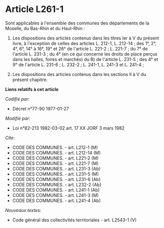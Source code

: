 # Article L261-1

Sont applicables à l'ensemble des communes des départements de la Moselle, du Bas-Rhin et du Haut-Rhin :

1. Les dispositions des articles contenus dans les titres Ier à V du présent livre, à l'exception de celles des articles L.
212-1, L. 212-14 ; des 1°, 2°, 4°, 6°, 14° à 16°, 19° et 26° de l'article L. 221-2 ; L. 221-7 ; du 7° de l'article L. 231-3 ;
du 4° (en ce qui concerne les droits de place perçus dans les halles, foires et marchés) du B) de l'article L. 231-5 ; des 4°
et 9° de l'article L. 231-6 ; L. 232-2 ; L. 241-1, L. 241-3 et L. 241-4 ;

2. Les dispositions des articles contenus dans les sections II à V du présent chapitre.

**Liens relatifs à cet article**

_Codifié par_:

  - Décret n°77-90 1977-01-27

_Modifié par_:

  - Loi n°82-213 1982-03-02 art. 17 XX JORF 3 mars 1982

_Cite_:

  - CODE DES COMMUNES. - art. L212-1 (M)
  - CODE DES COMMUNES. - art. L212-14 (M)
  - CODE DES COMMUNES. - art. L221-2 (M)
  - CODE DES COMMUNES. - art. L221-7 (M)
  - CODE DES COMMUNES. - art. L231-3 (Ab)
  - CODE DES COMMUNES. - art. L231-5 (M)
  - CODE DES COMMUNES. - art. L231-6 (Ab)
  - CODE DES COMMUNES. - art. L232-2 (Ab)
  - CODE DES COMMUNES. - art. L241-1 (Ab)
  - CODE DES COMMUNES. - art. L241-3 (M)
  - CODE DES COMMUNES. - art. L241-4 (Ab)

_Nouveaux textes_:

  - Code général des collectivités territoriales - art. L2543-1 (V)
